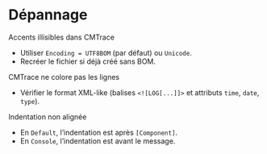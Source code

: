 # Dépannage

Accents illisibles dans CMTrace
- Utiliser `Encoding = UTF8BOM` (par défaut) ou `Unicode`.
- Recréer le fichier si déjà créé sans BOM.

CMTrace ne colore pas les lignes
- Vérifier le format XML-like (balises `<![LOG[...]]>` et attributs `time`, `date`, `type`).

Indentation non alignée
- En `Default`, l’indentation est après `[Component]`.
- En `Console`, l’indentation est avant le message.

